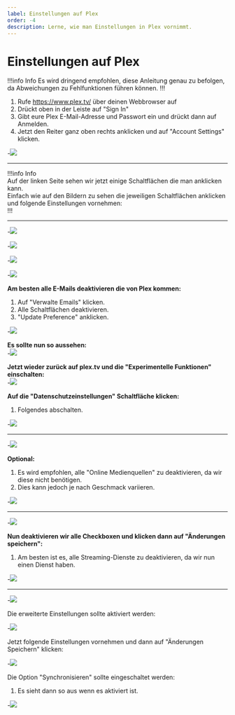 ```yaml
---
label: Einstellungen auf Plex
order: -4
description: Lerne, wie man Einstellungen in Plex vornimmt.
---
```


# Einstellungen auf Plex

!!!info Info
Es wird dringend empfohlen, diese Anleitung genau zu befolgen, da Abweichungen zu Fehlfunktionen führen können.
!!!  
  
1. Rufe https://www.plex.tv/ über deinen Webbrowser auf  
2. Drückt oben in der Leiste auf "Sign In"  
3. Gibt eure Plex E-Mail-Adresse und Passwort ein und drückt dann auf Anmelden.  
4. Jetzt den Reiter ganz oben rechts anklicken und auf "Account Settings" klicken.  
  
-![](https://github.com/U3knOwn/sb-wiki/assets/148533561/b3e765ed-7879-427d-85af-9bf97d5a2aaa)  
  
---  
  
!!!info Info  
Auf der linken Seite sehen wir jetzt einige Schaltflächen die man anklicken kann.  
Einfach wie auf den Bildern zu sehen die jeweiligen Schaltflächen anklicken und folgende Einstellungen vornehmen:  
!!!  
  
---  
  
-![](https://github.com/U3knOwn/sb-wiki/assets/148533561/d3d05d5c-2760-461f-90a6-a56f45fe7391)  
  
-![](https://github.com/U3knOwn/sb-wiki/assets/148533561/b388b0d7-f1f4-4f16-a3bb-fdc3fcc7c669)  
  
-![](https://github.com/U3knOwn/sb-wiki/assets/148533561/26f94fe0-cb35-479b-b0dc-6b35310506db)  
  
-![](https://github.com/U3knOwn/sb-wiki/assets/148533561/5dce530b-54a0-4795-92a6-bcd7fe7ad197)
  
**Am besten alle E-Mails deaktivieren die von Plex kommen:**  
1. Auf "Verwalte Emails" klicken.  
2. Alle Schaltflächen deaktivieren.  
3. "Update Preference" anklicken.  
  
-![](https://github.com/U3knOwn/sb-wiki/assets/148533561/87a216c8-4208-4bf3-abe3-e003d7844d54)  
  
**Es sollte nun so aussehen:**  
-![](https://github.com/U3knOwn/sb-wiki/assets/148533561/01299e7e-8202-4bb8-a3d8-3c718cafb313)  
  
**Jetzt wieder zurück auf plex.tv und die "Experimentelle Funktionen" einschalten:**  
-![](https://github.com/U3knOwn/sb-wiki/assets/148533561/b9c0edaf-451c-4e67-87a2-720d00a05492)  
  
**Auf die "Datenschutzeinstellungen" Schaltfläche klicken:**  
1. Folgendes abschalten.  
  
-![](https://github.com/U3knOwn/sb-wiki/assets/148533561/74cb1e14-0e30-45a5-bb25-a107e60a5046)  
  
---  
  
-![](https://github.com/U3knOwn/sb-wiki/assets/148533561/c82406c4-b9b9-4f6c-b8e8-ff40cc2d361f)  
  
**Optional:**  
1. Es wird empfohlen, alle "Online Medienquellen" zu deaktivieren, da wir diese nicht benötigen.  
2. Dies kann jedoch je nach Geschmack variieren.  
  
-![](https://github.com/U3knOwn/sb-wiki/assets/148533561/792a1f4b-af4b-4c44-bdc5-22a355d9d427)  
  
---  
  
-![](https://github.com/U3knOwn/sb-wiki/assets/148533561/5fc14e34-3c21-4aa1-9756-a5e2e7a2fc57)  
  
**Nun deaktivieren wir alle Checkboxen und klicken dann auf "Änderungen speichern":**  
1. Am besten ist es, alle Streaming-Dienste zu deaktivieren, da wir nun einen Dienst haben.  
  
-![](https://github.com/U3knOwn/sb-wiki/assets/148533561/3b170793-b9ba-4a70-991b-c3947e5e4f85)  
  
---  
  
-![](https://github.com/U3knOwn/sb-wiki/assets/148533561/9435e00b-2ba9-4814-94cb-bff74ebec60b)  
  
Die erweiterte Einstellungen sollte aktiviert werden:  
  
-![](https://github.com/U3knOwn/sb-wiki/assets/148533561/2c7d2442-6fa6-4e63-8e46-652375535b42)  
  
Jetzt folgende Einstellungen vornehmen und dann auf "Änderungen Speichern" klicken:  
  
-![](https://github.com/U3knOwn/sb-wiki/assets/148533561/6fac64cf-0bd3-4e4a-ad7e-52aca8aabbb5)  
  
Die Option "Synchronisieren" sollte eingeschaltet werden:  
1. Es sieht dann so aus wenn es aktiviert ist.  
  
-![](https://github.com/U3knOwn/sb-wiki/assets/148533561/fec4e685-8530-43c9-a221-87fcdc0adefc)  
  



